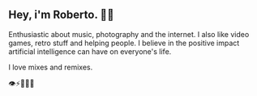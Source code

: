 ## Hey, i'm Roberto. ✌🏽

Enthusiastic about music, photography and the internet. I also like video games, retro stuff and helping people. I believe in the positive impact artificial intelligence can have on everyone's life.

I love mixes and remixes.

👁⚡🧠👹🍜

<!--

### Hi there 👋

**robertoerd/robertoerd** is a ✨ _special_ ✨ repository because its `README.md` (this file) appears on your GitHub profile.

Here are some ideas to get you started:

- 🔭 I’m currently working on ...
- 🌱 I’m currently learning ...
- 👯 I’m looking to collaborate on ...
- 🤔 I’m looking for help with ...
- 💬 Ask me about ...
- 📫 How to reach me: ...
- 😄 Pronouns: ...
- ⚡ Fun fact: ...
-->
